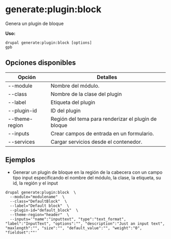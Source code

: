 # generate:plugin:block
Genera un plugin de bloque

**Uso:**
```
drupal generate:plugin:block [options]
gpb
```

## Opciones disponibles
Opción | Detalles
-------|-------------
--module | Nombre del módulo.
--class | Nombre de la clase del plugin
--label | Etiqueta del plugin
--plugin-id | ID del plugin
--theme-region | Región del tema para renderizar el plugin de bloque
--inputs | Crear campos de entrada en un formulario.
--services | Cargar servicios desde el contenedor.

## Ejemplos
* Generar un plugin de bloque en la región de la cabecera con un campo tipo input especificando el nombre del módulo, la clase, la etiqueta, su id, la región y el input
```
drupal generate:plugin:block  \
  --module="modulename"  \
  --class="DefaultBlock"  \
  --label="Default block"  \
  --plugin-id="default_block"  \
  --theme-region="header"  \
  --inputs='"name":"inputtext", "type":"text_format", "label":"InputText", "options":"", "description":"Just an input text", "maxlength":"", "size":"", "default_value":"", "weight":"0", "fieldset":""'
```
